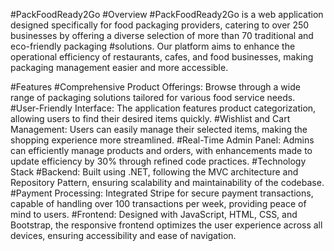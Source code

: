 #PackFoodReady2Go
#Overview
#PackFoodReady2Go is a web application designed specifically for food packaging providers, catering to over 250 businesses by offering a diverse selection of more than 70 traditional and eco-friendly packaging #solutions. Our platform aims to enhance the operational efficiency of restaurants, cafes, and food businesses, making packaging management easier and more accessible.

#Features
#Comprehensive Product Offerings: Browse through a wide range of packaging solutions tailored for various food service needs.
#User-Friendly Interface: The application features product categorization, allowing users to find their desired items quickly.
#Wishlist and Cart Management: Users can easily manage their selected items, making the shopping experience more streamlined.
#Real-Time Admin Panel: Admins can efficiently manage products and orders, with enhancements made to update efficiency by 30% through refined code practices.
#Technology Stack
#Backend: Built using .NET, following the MVC architecture and Repository Pattern, ensuring scalability and maintainability of the codebase.
#Payment Processing: Integrated Stripe for secure payment transactions, capable of handling over 100 transactions per week, providing peace of mind to users.
#Frontend: Designed with JavaScript, HTML, CSS, and Bootstrap, the responsive frontend optimizes the user experience across all devices, ensuring accessibility and ease of navigation.
